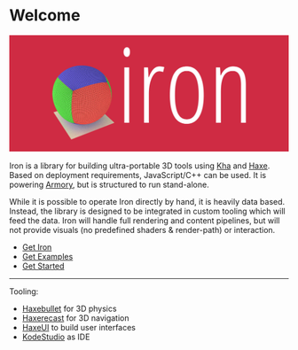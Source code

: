 # Welcome

![](getting_started/img/iron.jpg)

Iron is a library for building ultra-portable 3D tools using [Kha](https://github.com/Kode/Kha) and [Haxe](https://github.com/HaxeFoundation/haxe). Based on deployment requirements, JavaScript/C++ can be used. It is powering [Armory](http://armory3d.org), but is structured to run stand-alone.

While it is possible to operate Iron directly by hand, it is heavily data based. Instead, the library is designed to be integrated in custom tooling which will feed the data. Iron will handle full rendering and content pipelines, but will not provide visuals (no predefined shaders & render-path) or interaction.

- [Get Iron](http://armory3d.org/download.html)
- [Get Examples](https://github.com/armory3d/iron_examples/)
- [Get Started](getting_started/setup.md)

---

Tooling:
- [Haxebullet](https://github.com/armory3d/haxebullet) for 3D physics
- [Haxerecast](https://github.com/armory3d/haxerecast) for 3D navigation
- [HaxeUI](https://github.com/haxeui/haxeui-kha) to build user interfaces
- [KodeStudio](https://github.com/Kode/KodeStudio/releases) as IDE
